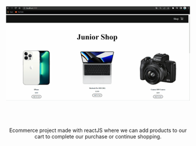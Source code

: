 <h1 align="center">
<br>
  <img src="./src/assets/AnimationEshop.gif" width="720">
</h1>
<br>

<br>
<p align="center">
Ecommerce project made with reactJS where we can add products to our cart to complete our purchase or continue shopping.</p>
